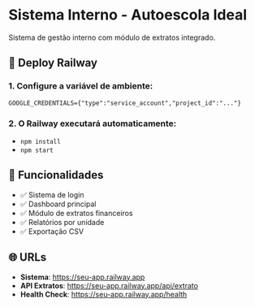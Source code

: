 # Sistema Interno - Autoescola Ideal

Sistema de gestão interno com módulo de extratos integrado.

## 🚀 Deploy Railway

### 1. Configure a variável de ambiente:
```
GOOGLE_CREDENTIALS={"type":"service_account","project_id":"..."}
```

### 2. O Railway executará automaticamente:
- `npm install`
- `npm start`

## 📱 Funcionalidades
- ✅ Sistema de login
- ✅ Dashboard principal  
- ✅ Módulo de extratos financeiros
- ✅ Relatórios por unidade
- ✅ Exportação CSV

## 🌐 URLs
- **Sistema**: https://seu-app.railway.app
- **API Extratos**: https://seu-app.railway.app/api/extrato
- **Health Check**: https://seu-app.railway.app/health 
